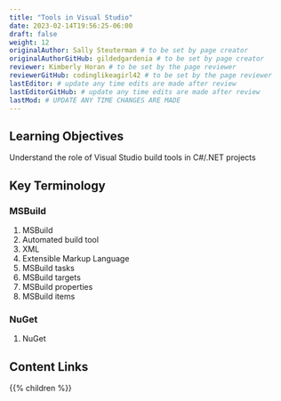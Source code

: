 ```yaml
---
title: "Tools in Visual Studio"
date: 2023-02-14T19:56:25-06:00
draft: false
weight: 12
originalAuthor: Sally Steuterman # to be set by page creator
originalAuthorGitHub: gildedgardenia # to be set by page creator
reviewer: Kimberly Horan # to be set by the page reviewer
reviewerGitHub: codinglikeagirl42 # to be set by the page reviewer
lastEditor: # update any time edits are made after review
lastEditorGitHub: # update any time edits are made after review
lastMod: # UPDATE ANY TIME CHANGES ARE MADE
---
```


## Learning Objectives

Understand the role of Visual Studio build tools in C#/.NET projects

## Key Terminology

### MSBuild

1. MSBuild
1. Automated build tool
1. XML
1. Extensible Markup Language
1. MSBuild tasks
1. MSBuild targets
1. MSBuild properties
1. MSBuild items

### NuGet

1. NuGet

## Content Links

{{% children %}}
